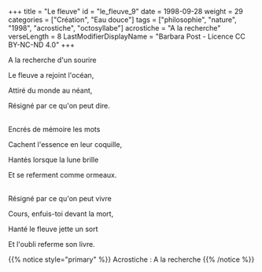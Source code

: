 +++
title = "Le fleuve"
id = "le_fleuve_9"
date = 1998-09-28
weight = 29
categories = ["Création", "Eau douce"]
tags = ["philosophie", "nature", "1998", "acrostiche", "octosyllabe"]
acrostiche = "A la recherche"
verseLength = 8
LastModifierDisplayName = "Barbara Post - Licence CC BY-NC-ND 4.0"
+++

A la recherche d'un sourire

Le fleuve a rejoint l'océan,

Attiré du monde au néant,

Résigné par ce qu'on peut dire.

 \
Encrés de mémoire les mots

Cachent l'essence en leur coquille,

Hantés lorsque la lune brille

Et se referment comme ormeaux.

 \
Résigné par ce qu'on peut vivre

Cours, enfuis-toi devant la mort,

Hanté le fleuve jette un sort

Et l'oubli referme son livre.

{{% notice style="primary" %}}
Acrostiche : A la recherche
{{% /notice %}}
